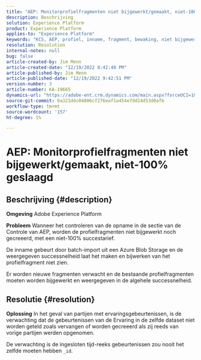 ```yaml
---
title: "AEP: Monitorprofielfragmenten niet bijgewerkt/gemaakt, niet-100% geslaagd"
description: Beschrijving
solution: Experience Platform
product: Experience Platform
applies-to: "Experience Platform"
keywords: "KCS, AEP, profiel, inname, fragment, bewaking, niet bijgewerkt, niet gemaakt, succespercentage niet 100%, Adobe Experience Platform"
resolution: Resolution
internal-notes: null
bug: false
article-created-by: Jim Menn
article-created-date: "12/19/2022 8:42:40 PM"
article-published-by: Jim Menn
article-published-date: "12/19/2022 9:42:51 PM"
version-number: 3
article-number: KA-19665
dynamics-url: "https://adobe-ent.crm.dynamics.com/main.aspx?forceUCI=1&pagetype=entityrecord&etn=knowledgearticle&id=d5588bab-dd7f-ed11-81ac-6045bd006704"
source-git-commit: 6a321d4c04806cf276eaf1a454e7dd14d53d0afb
workflow-type: tm+mt
source-wordcount: '157'
ht-degree: 1%

---
```


# AEP: Monitorprofielfragmenten niet bijgewerkt/gemaakt, niet-100% geslaagd

## Beschrijving {#description}


<b>Omgeving</b>
Adobe Experience Platform

<b>Probleem</b>
Wanneer het controleren van de opname in de sectie van de Controle van AEP, worden de profielfragmenten niet bijgewerkt noch gecreeerd, met een niet-100% succestarief.

De inname gebeurt door batch-import uit een Azure Blob Storage en de weergegeven successnelheid laat het maken en bijwerken van het profielfragment niet zien.

Er worden nieuwe fragmenten verwacht en de bestaande profielfragmenten moeten worden bijgewerkt en weergegeven in de algehele successnelheid.


## Resolutie {#resolution}


<b>Oplossing</b>
In het geval van partijen met ervaringsgebeurtenissen, is de verwachting dat de gebeurtenissen van de Ervaring in de zelfde dataset niet worden geteld zoals vervangen of worden gecreeerd als zij reeds van vorige partijen werden opgenomen.

De verwachting is de ingesloten tijd-reeks gebeurtenissen zou nooit het zelfde moeten hebben `_id`.
